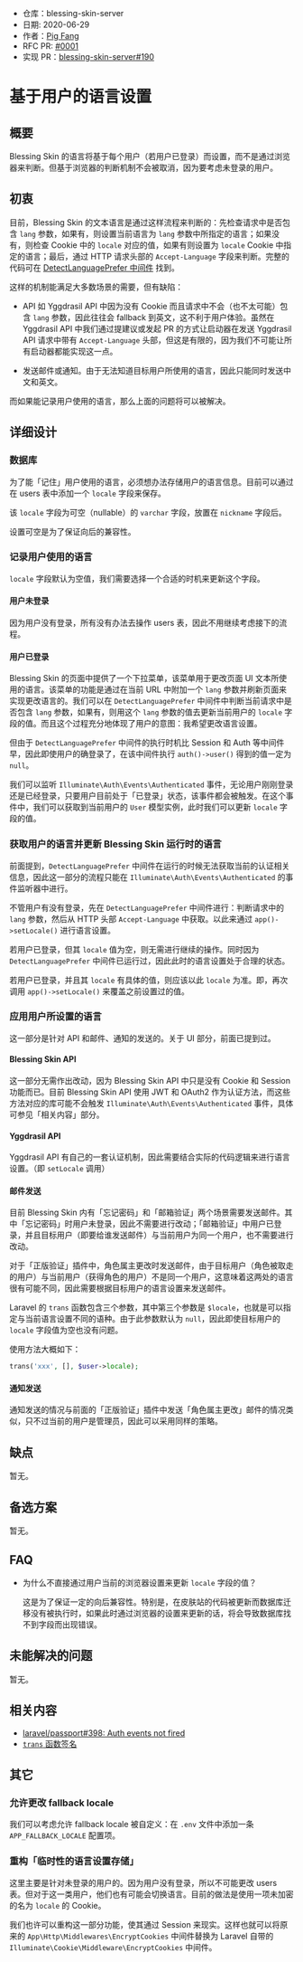 - 仓库：blessing-skin-server
- 日期: 2020-06-29
- 作者：[Pig Fang](https://github.com/g-plane)
- RFC PR: [#0001](https://github.com/bs-community/rfcs/pull/1)
- 实现 PR：[blessing-skin-server#190](https://github.com/bs-community/blessing-skin-server/pull/190)

# 基于用户的语言设置

## 概要

Blessing Skin 的语言将基于每个用户（若用户已登录）而设置，而不是通过浏览器来判断。但基于浏览器的判断机制不会被取消，因为要考虑未登录的用户。

## 初衷

目前，Blessing Skin 的文本语言是通过这样流程来判断的：先检查请求中是否包含 `lang` 参数，如果有，则设置当前语言为 `lang` 参数中所指定的语言；如果没有，则检查 Cookie 中的 `locale` 对应的值，如果有则设置为 `locale` Cookie 中指定的语言；最后，通过 HTTP 请求头部的 `Accept-Language` 字段来判断。完整的代码可在 [DetectLanguagePrefer 中间件](https://github.com/bs-community/blessing-skin-server/blob/e018ced5d8f09f83740762b89a8d5fdcdfec63bd/app/Http/Middleware/DetectLanguagePrefer.php) 找到。

这样的机制能满足大多数场景的需要，但有缺陷：

- API 如 Yggdrasil API 中因为没有 Cookie 而且请求中不会（也不太可能）包含 `lang` 参数，因此往往会 fallback 到英文，这不利于用户体验。虽然在 Yggdrasil API 中我们通过提建议或发起 PR 的方式让启动器在发送 Yggdrasil API 请求中带有 `Accept-Language` 头部，但这是有限的，因为我们不可能让所有启动器都能实现这一点。

- 发送邮件或通知。由于无法知道目标用户所使用的语言，因此只能同时发送中文和英文。

而如果能记录用户使用的语言，那么上面的问题将可以被解决。

## 详细设计

### 数据库

为了能「记住」用户使用的语言，必须想办法存储用户的语言信息。目前可以通过在 users 表中添加一个 `locale` 字段来保存。

该 `locale` 字段为可空（nullable）的 `varchar` 字段，放置在 `nickname` 字段后。

设置可空是为了保证向后的兼容性。

### 记录用户使用的语言

`locale` 字段默认为空值，我们需要选择一个合适的时机来更新这个字段。

#### 用户未登录

因为用户没有登录，所有没有办法去操作 users 表，因此不用继续考虑接下的流程。

#### 用户已登录

Blessing Skin 的页面中提供了一个下拉菜单，该菜单用于更改页面 UI 文本所使用的语言。该菜单的功能是通过在当前 URL 中附加一个 `lang` 参数并刷新页面来实现更改语言的。我们可以在 `DetectLanguagePrefer` 中间件中判断当前请求中是否包含 `lang` 参数，如果有，则用这个 `lang` 参数的值去更新当前用户的 `locale` 字段的值。而且这个过程充分地体现了用户的意图：我希望更改语言设置。

但由于 `DetectLanguagePrefer` 中间件的执行时机比 Session 和 Auth 等中间件早，因此即使用户的确登录了，在该中间件执行 `auth()->user()` 得到的值一定为 `null`。

我们可以监听 `Illuminate\Auth\Events\Authenticated` 事件，无论用户刚刚登录还是已经登录，只要用户目前处于「已登录」状态，该事件都会被触发。在这个事件中，我们可以获取到当前用户的 `User` 模型实例，此时我们可以更新 `locale` 字段的值。

### 获取用户的语言并更新 Blessing Skin 运行时的语言

前面提到，`DetectLanguagePrefer` 中间件在运行的时候无法获取当前的认证相关信息，因此这一部分的流程只能在 `Illuminate\Auth\Events\Authenticated` 的事件监听器中进行。

不管用户有没有登录，先在 `DetectLanguagePrefer` 中间件进行：判断请求中的 `lang` 参数，然后从 HTTP 头部 `Accept-Language` 中获取。以此来通过 `app()->setLocale()` 进行语言设置。

若用户已登录，但其 `locale` 值为空，则无需进行继续的操作。同时因为 `DetectLanguagePrefer` 中间件已运行过，因此此时的语言设置处于合理的状态。

若用户已登录，并且其 `locale` 有具体的值，则应该以此 `locale` 为准。即，再次调用 `app()->setLocale()` 来覆盖之前设置过的值。

### 应用用户所设置的语言

这一部分是针对 API 和邮件、通知的发送的。关于 UI 部分，前面已提到过。

#### Blessing Skin API

这一部分无需作出改动，因为 Blessing Skin API 中只是没有 Cookie 和 Session 功能而已。目前 Blessing Skin API 使用 JWT 和 OAuth2 作为认证方法，而这些方法对应的库可能不会触发 `Illuminate\Auth\Events\Authenticated` 事件，具体可参见「相关内容」部分。

#### Yggdrasil API

Yggdrasil API 有自己的一套认证机制，因此需要结合实际的代码逻辑来进行语言设置。（即 `setLocale` 调用）

#### 邮件发送

目前 Blessing Skin 内有「忘记密码」和「邮箱验证」两个场景需要发送邮件。其中「忘记密码」时用户未登录，因此不需要进行改动；「邮箱验证」中用户已登录，并且目标用户（即要给谁发送邮件）与当前用户为同一个用户，也不需要进行改动。

对于「正版验证」插件中，角色属主更改时发送邮件，由于目标用户（角色被取走的用户）与当前用户（获得角色的用户）不是同一个用户，这意味着这两处的语言很有可能不同，因此需要根据目标用户的语言设置来发送邮件。

Laravel 的 `trans` 函数包含三个参数，其中第三个参数是 `$locale`，也就是可以指定与当前语言设置不同的语种。由于此参数默认为 `null`，因此即使目标用户的 `locale` 字段值为空也没有问题。

使用方法大概如下：

```php
trans('xxx', [], $user->locale);
```

#### 通知发送

通知发送的情况与前面的「正版验证」插件中发送「角色属主更改」邮件的情况类似，只不过当前的用户是管理员，因此可以采用同样的策略。

## 缺点

暂无。

## 备选方案

暂无。

## FAQ

- 为什么不直接通过用户当前的浏览器设置来更新 `locale` 字段的值？

  这是为了保证一定的向后兼容性。特别是，在皮肤站的代码被更新而数据库迁移没有被执行时，如果此时通过浏览器的设置来更新的话，将会导致数据库找不到字段而出现错误。

## 未能解决的问题

暂无。

## 相关内容

- [laravel/passport#398: Auth events not fired](https://github.com/laravel/passport/issues/398)
- [`trans` 函数签名](https://github.com/laravel/framework/blob/07ee3e820b34df5e422fb868886fd190880dfc7f/src/Illuminate/Foundation/helpers.php#L858)

## 其它

### 允许更改 fallback locale

我们可以考虑允许 fallback locale 被自定义：在 `.env` 文件中添加一条 `APP_FALLBACK_LOCALE` 配置项。

### 重构「临时性的语言设置存储」

这里主要是针对未登录的用户的。因为用户没有登录，所以不可能更改 users 表。但对于这一类用户，他们也有可能会切换语言。目前的做法是使用一项未加密的名为 `locale` 的 Cookie。

我们也许可以重构这一部分功能，使其通过 Session 来现实。这样也就可以将原来的 `App\Http\Middlewares\EncryptCookies` 中间件替换为 Laravel 自带的 `Illuminate\Cookie\Middleware\EncryptCookies` 中间件。